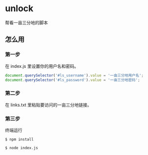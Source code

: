 # unlock
帮看一亩三分地的脚本

## 怎么用

### 第一步
在 index.js 里设置你的用户名和密码。

```javascript
document.querySelector('#ls_username').value = '一亩三分地用户名';
document.querySelector('#ls_password').value = '一亩三分地密码';
```

### 第二步
在 links.txt 里粘贴要访问的一亩三分地链接。

### 第三步
终端运行

```
$ npm install

$ node index.js
```